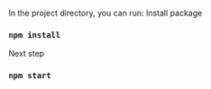 In the project directory, you can run:
Install package
### `npm install`

Next step
### `npm start`
